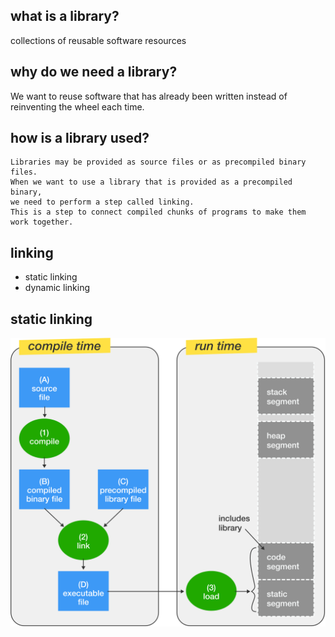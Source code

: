 what is a library?
------------------
collections of reusable software resources

why do we need a library?
------------------------
We want to reuse software that has already been written instead of reinventing the wheel each time. 

how is a library used?
--------------------------
    Libraries may be provided as source files or as precompiled binary files.
    When we want to use a library that is provided as a precompiled binary, 
    we need to perform a step called linking. 
    This is a step to connect compiled chunks of programs to make them work together.

linking
-------
- static linking
- dynamic linking


static linking
--------------
![staticLinking](https://github.com/Youcheng/ServerTuning/blob/master/Memory/pictures/staticLinking.png)

